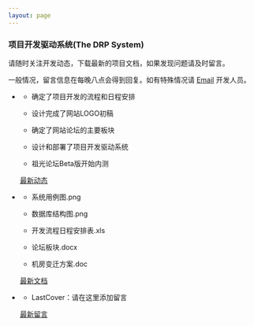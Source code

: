 ```yaml
---
layout: page
---
```


<div id="index" class="bd_wp">
<h3>项目开发驱动系统<span>(The DRP System)</span></h3>
<p>请随时关注开发动态，下载最新的项目文档，如果发现问题请及时留言。</p>
<p>一般情况，留言信息在每晚八点会得到回复。如有特殊情况请 <a href="mailto:miqic911@gmail.com">Email</a> 开发人员。</p>
</div>

<ul class="blog ishow">
<li class="show_list">
<div>
<ul>
<li><p>确定了项目开发的流程和日程安排 </p></li>
<li><p>设计完成了网站LOGO初稿 </p></li>
<li><p>确定了网站论坛的主要板块 </p></li>
<li><p>设计和部署了项目开发驱动系统</p></li>
<li><p>祖光论坛Beta版开始内测 </p></li>
</ul>
<a href="/trends.htm">最新动态</a>
</div>
</li>
<li class="show_list">
<div>
<ul>
<li><p>系统用例图.png </p></li>
<li><p>数据库结构图.png </p></li>
<li><p>开发流程日程安排表.xls </p></li>
<li><p>论坛板块.docx</p></li>
<li><p>机房变迁方案.doc</p></li>
</ul>
<a href="/driver.htm">最新文档</a>
</div>
</li>
<li class="show_list">
<div>
<ul>
<li><p>LastCover：请在这里添加留言</p></li>
</ul>
<a href="/board.htm">最新留言</a>
</div>
</li>
</ul>